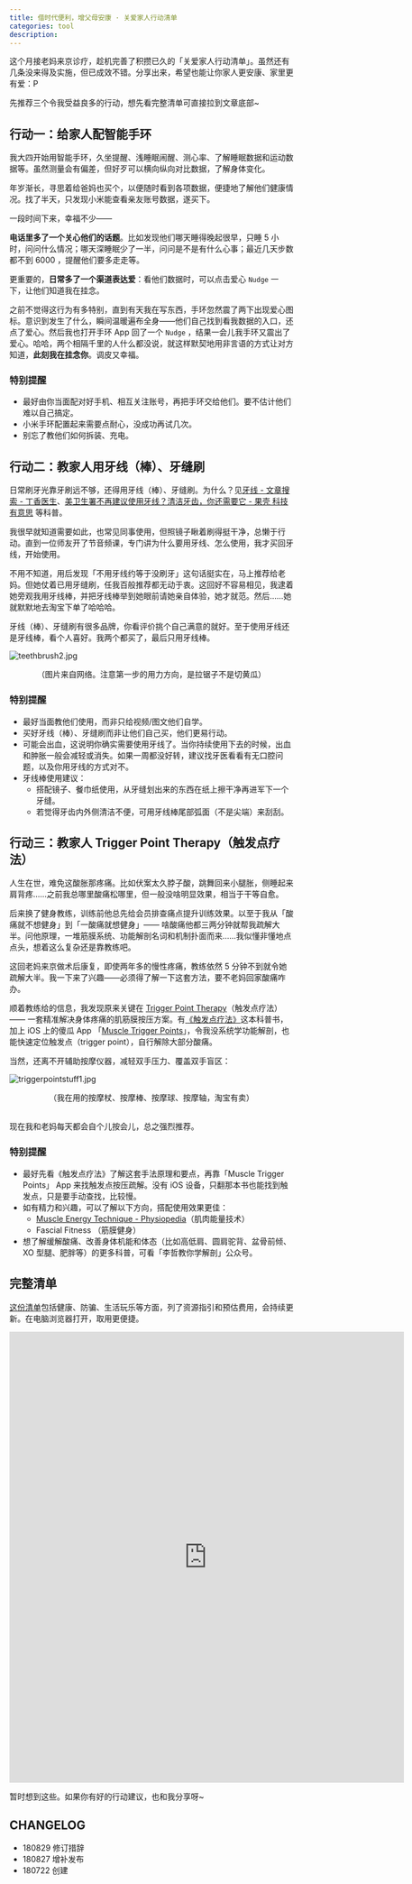 ```yaml
---
title: 借时代便利，增父母安康 · 关爱家人行动清单
categories: tool
description:
--- 
```



这个月接老妈来京诊疗，趁机完善了积攒已久的「关爱家人行动清单」。虽然还有几条没来得及实施，但已成效不错。分享出来，希望也能让你家人更安康、家里更有爱：P
<!-- more --> 

先推荐三个令我受益良多的行动，想先看完整清单可直接拉到文章底部~



## 行动一：给家人配智能手环

我大四开始用智能手环，久坐提醒、浅睡眠闹醒、测心率、了解睡眠数据和运动数据等。虽然测量会有偏差，但好歹可以横向纵向对比数据，了解身体变化。

年岁渐长，寻思着给爸妈也买个，以便随时看到各项数据，便捷地了解他们健康情况。找了半天，只发现小米能查看亲友账号数据，遂买下。

一段时间下来，幸福不少——

**电话里多了一个关心他们的话题**。比如发现他们哪天睡得晚起很早，只睡 5 小时，问问什么情况；哪天深睡眠少了一半，问问是不是有什么心事；最近几天步数都不到 6000 ，提醒他们要多走走等。

更重要的，**日常多了一个渠道表达爱**：看他们数据时，可以点击爱心 `Nudge` 一下，让他们知道我在挂念。

之前不觉得这行为有多特别，直到有天我在写东西，手环忽然震了两下出现爱心图标。意识到发生了什么，瞬间温暖遍布全身——他们自己找到看我数据的入口，还点了爱心。然后我也打开手环 App 回了一个 `Nudge` ，结果一会儿我手环又震出了爱心。哈哈，两个相隔千里的人什么都没说，就这样默契地用非言语的方式让对方知道，**此刻我在挂念你**。调皮又幸福。

### 特别提醒

- 最好由你当面配对好手机、相互关注账号，再把手环交给他们。要不估计他们难以自己搞定。
- 小米手环配置起来需要点耐心，没成功再试几次。
- 别忘了教他们如何拆装、充电。

## 行动二：教家人用牙线（棒）、牙缝刷

日常刷牙光靠牙刷远不够，还得用牙线（棒）、牙缝刷。为什么？见[牙线 - 文章搜索 - 丁香医生](https://dxy.com/search/index?keyword=%E7%89%99%E7%BA%BF)、[美卫生署不再建议使用牙线？清洁牙齿，你还需要它 - 果壳 科技有意思](https://www.guokr.com/article/441635/) 等科普。

我很早就知道需要如此，也常见同事使用，但照镜子瞅着刷得挺干净，总懒于行动。直到一位师友开了节音频课，专门讲为什么要用牙线、怎么使用，我才买回牙线，开始使用。

不用不知道，用后发现「不用牙线约等于没刷牙」这句话挺实在，马上推荐给老妈。但她仗着已用牙缝刷，任我百般推荐都无动于衷。这回好不容易相见，我逮着她旁观我用牙线棒，并把牙线棒举到她眼前请她亲自体验，她才就范。然后……她就默默地去淘宝下单了哈哈哈。

牙线（棒）、牙缝刷有很多品牌，你看评价挑个自己满意的就好。至于使用牙线还是牙线棒，看个人喜好。我两个都买了，最后只用牙线棒。

![teethbrush2.jpg](http://openmindclub.zoomquiet.top/ishanshan/teethbrush2.jpg)
<center>（图片来自网络。注意第一步的用力方向，是拉锯子不是切黄瓜）</center>

### 特别提醒

- 最好当面教他们使用，而非只给视频/图文他们自学。
- 买好牙线（棒）、牙缝刷而非让他们自己买，他们更易行动。
- 可能会出血，这说明你确实需要使用牙线了。当你持续使用下去的时候，出血和肿胀一般会减轻或消失。如果一周都没好转，建议找牙医看看有无口腔问题，以及你用牙线的方式对不。
- 牙线棒使用建议：
    - 搭配镜子、餐巾纸使用，从牙缝划出来的东西在纸上擦干净再进军下一个牙缝。
    - 若觉得牙齿内外侧清洁不便，可用牙线棒尾部弧面（不是尖端）来刮刮。



## 行动三：教家人 Trigger Point Therapy（触发点疗法）

人生在世，难免这酸胀那疼痛。比如伏案太久脖子酸，跳舞回来小腿胀，侧睡起来肩背疼……之前我总哪里酸痛松哪里，但一般没啥明显效果，相当于干等自愈。

后来换了健身教练，训练前他总先给会员排查痛点提升训练效果。以至于我从「酸痛就不想健身」到「一酸痛就想健身」—— 啥酸痛他都三两分钟就帮我疏解大半。问他原理，一堆筋膜系统、功能解剖名词和机制扑面而来……我似懂非懂地点点头，想着这么复杂还是靠教练吧。

这回老妈来京做术后康复，即使两年多的慢性疼痛，教练依然 5 分钟不到就令她疏解大半。我一下来了兴趣——必须得了解一下这套方法，要不老妈回家酸痛咋办。

顺着教练给的信息，我发现原来关键在 [Trigger Point Therapy](https://www.myofascialtherapy.org/myofascial-therapy/index.html)（触发点疗法）—— 一套精准解决身体疼痛的肌筋膜按压方案。有[《触发点疗法》](https://item.jd.com/12398783.html?jd_pop=6d620357-0cb5-4db5-9525-dd1f04e596b0&abt=3)这本科普书，加上 iOS 上的傻瓜 App 「[Muscle Trigger Points](https://itunes.apple.com/us/app/muscle-trigger-points/id348867501?mt=8)」，令我没系统学功能解剖，也能快速定位触发点（trigger point），自行解除大部分酸痛。

当然，还离不开辅助按摩仪器，减轻双手压力、覆盖双手盲区：

![triggerpointstuff1.jpg](http://openmindclub.zoomquiet.top/ishanshan/triggerpointstuff1.jpg?imageView2/2/w/500)

<center>（我在用的按摩杖、按摩棒、按摩球、按摩轴，淘宝有卖）
</center> 

<br> 

现在我和老妈每天都会自个儿按会儿，总之强烈推荐。


### 特别提醒

- 最好先看《触发点疗法》了解这套手法原理和要点，再靠「Muscle Trigger Points」 App 来找触发点按压疏解。没有 iOS 设备，只翻那本书也能找到触发点，只是要手动查找，比较慢。
- 如有精力和兴趣，可以了解以下方向，搭配使用效果更佳：
    - [Muscle Energy Technique - Physiopedia](https://www.physio-pedia.com/Muscle_Energy_Technique)（肌肉能量技术）
    - Fascial Fitness （筋膜健身）
- 想了解缓解酸痛、改善身体机能和体态（比如高低肩、圆肩驼背、盆骨前倾、XO 型腿、肥胖等）的更多科普，可看「李哲教你学解剖」公众号。

## 完整清单

[这份清单](https://shimo.im/sheet/TbX47opDpH8YkUnd/RIDOC)包括健康、防骗、生活玩乐等方面，列了资源指引和预估费用，会持续更新。在电脑浏览器打开，取用更便捷。

<embed src="https://shimo.im/sheet/TbX47opDpH8YkUnd/RIDOC" style="width:700px; height: 800px;">

暂时想到这些。如果你有好的行动建议，也和我分享呀~


## CHANGELOG 

- 180829 修订措辞
- 180827 增补发布
- 180722 创建